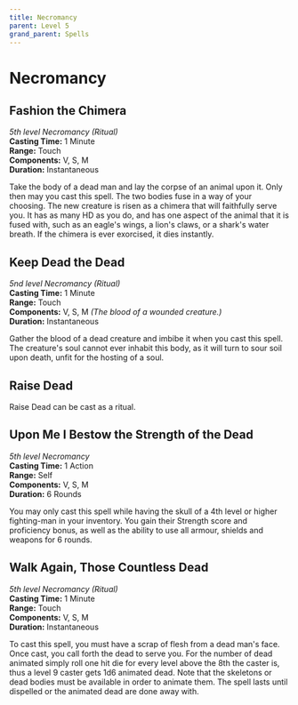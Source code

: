 ```yaml
---
title: Necromancy
parent: Level 5
grand_parent: Spells
---
```


# Necromancy

## Fashion the Chimera
*5th level Necromancy (Ritual)*<br>
**Casting Time:** 1 Minute<br>
**Range:** Touch<br>
**Components:** V, S, M<br>
**Duration:** Instantaneous

Take the body of a dead man and lay the corpse of an animal upon it. Only then may you cast this spell. The two bodies fuse in a way of your choosing. The new creature is risen as a chimera that will faithfully serve you. It has as many HD as you do, and has one aspect of the animal that it is fused with, such as an eagle's wings, a lion's claws, or a shark's water breath. If the chimera is ever exorcised, it dies instantly.

## Keep Dead the Dead
*5nd level Necromancy (Ritual)*<br>
**Casting Time:** 1 Minute<br>
**Range:** Touch<br>
**Components:** V, S, M *(The blood of a wounded creature.)*<br>
**Duration:** Instantaneous

Gather the blood of a dead creature and imbibe it when you cast this spell. The creature's soul cannot ever inhabit this body, as it will turn to sour soil upon death, unfit for the hosting of a soul.

## Raise Dead
Raise Dead can be cast as a ritual.

## Upon Me I Bestow the Strength of the Dead
*5th level Necromancy*<br>
**Casting Time:** 1 Action<br>
**Range:** Self<br>
**Components:** V, S, M<br>
**Duration:** 6 Rounds

You may only cast this spell while having the skull of a 4th level or higher fighting-man in your inventory. You gain their Strength score and proficiency bonus, as well as the ability to use all armour, shields and weapons for 6 rounds. 

## Walk Again, Those Countless Dead
*5th level Necromancy (Ritual)*<br>
**Casting Time:** 1 Minute<br>
**Range:** Touch<br>
**Components:** V, S, M<br>
**Duration:** Instantaneous

To cast this spell, you must have a scrap of flesh from a dead man's face. Once cast, you call forth the dead to serve you. For the number of dead animated simply roll one hit die for every level above the 8th the caster is, thus a level 9 caster gets 1d6 animated dead. Note that the skeletons or dead bodies must be available in order to animate them. The spell lasts until dispelled or the animated dead are done away with.

